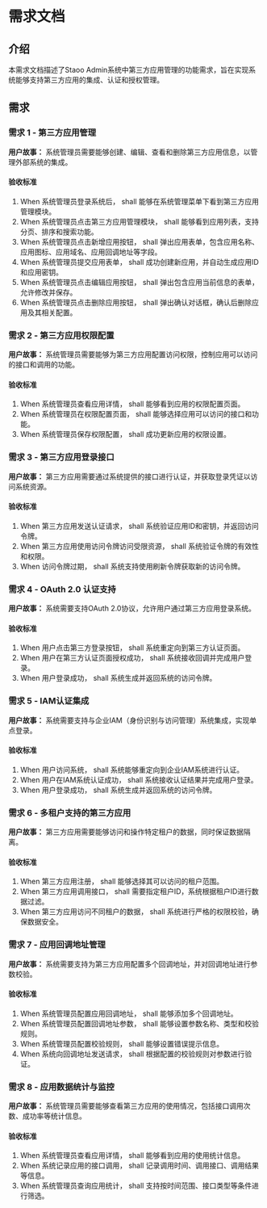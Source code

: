 # 需求文档
## 介绍
本需求文档描述了Staoo Admin系统中第三方应用管理的功能需求，旨在实现系统能够支持第三方应用的集成、认证和授权管理。

## 需求
### 需求 1 - 第三方应用管理
**用户故事：** 系统管理员需要能够创建、编辑、查看和删除第三方应用信息，以管理外部系统的集成。

#### 验收标准
1. When 系统管理员登录系统后， shall 能够在系统管理菜单下看到第三方应用管理模块。
2. When 系统管理员点击第三方应用管理模块， shall 能够看到应用列表，支持分页、排序和搜索功能。
3. When 系统管理员点击新增应用按钮， shall 弹出应用表单，包含应用名称、应用图标、应用域名、应用回调地址等字段。
4. When 系统管理员提交应用表单， shall 成功创建新应用，并自动生成应用ID和应用密钥。
5. When 系统管理员点击编辑应用按钮， shall 弹出包含应用当前信息的表单，允许修改并保存。
6. When 系统管理员点击删除应用按钮， shall 弹出确认对话框，确认后删除应用及其相关配置。

### 需求 2 - 第三方应用权限配置
**用户故事：** 系统管理员需要能够为第三方应用配置访问权限，控制应用可以访问的接口和调用的功能。

#### 验收标准
1. When 系统管理员查看应用详情， shall 能够看到应用的权限配置页面。
2. When 系统管理员在权限配置页面， shall 能够选择应用可以访问的接口和功能。
3. When 系统管理员保存权限配置， shall 成功更新应用的权限设置。

### 需求 3 - 第三方应用登录接口
**用户故事：** 第三方应用需要通过系统提供的接口进行认证，并获取登录凭证以访问系统资源。

#### 验收标准
1. When 第三方应用发送认证请求， shall 系统验证应用ID和密钥，并返回访问令牌。
2. When 第三方应用使用访问令牌访问受限资源， shall 系统验证令牌的有效性和权限。
3. When 访问令牌过期， shall 系统支持使用刷新令牌获取新的访问令牌。

### 需求 4 - OAuth 2.0 认证支持
**用户故事：** 系统需要支持OAuth 2.0协议，允许用户通过第三方应用登录系统。

#### 验收标准
1. When 用户点击第三方登录按钮， shall 系统重定向到第三方认证页面。
2. When 用户在第三方认证页面授权成功， shall 系统接收回调并完成用户登录。
3. When 用户登录成功， shall 系统生成并返回系统的访问令牌。

### 需求 5 - IAM认证集成
**用户故事：** 系统需要支持与企业IAM（身份识别与访问管理）系统集成，实现单点登录。

#### 验收标准
1. When 用户访问系统， shall 系统能够重定向到企业IAM系统进行认证。
2. When 用户在IAM系统认证成功， shall 系统接收认证结果并完成用户登录。
3. When 用户登录成功， shall 系统生成并返回系统的访问令牌。

### 需求 6 - 多租户支持的第三方应用
**用户故事：** 第三方应用需要能够访问和操作特定租户的数据，同时保证数据隔离。

#### 验收标准
1. When 第三方应用注册， shall 能够选择其可以访问的租户范围。
2. When 第三方应用调用接口， shall 需要指定租户ID，系统根据租户ID进行数据过滤。
3. When 第三方应用访问不同租户的数据， shall 系统进行严格的权限校验，确保数据安全。

### 需求 7 - 应用回调地址管理
**用户故事：** 系统需要支持为第三方应用配置多个回调地址，并对回调地址进行参数校验。

#### 验收标准
1. When 系统管理员配置应用回调地址， shall 能够添加多个回调地址。
2. When 系统管理员配置回调地址参数， shall 能够设置参数名称、类型和校验规则。
3. When 系统管理员配置校验规则， shall 能够设置错误提示信息。
4. When 系统向回调地址发送请求， shall 根据配置的校验规则对参数进行验证。

### 需求 8 - 应用数据统计与监控
**用户故事：** 系统管理员需要能够查看第三方应用的使用情况，包括接口调用次数、成功率等统计信息。

#### 验收标准
1. When 系统管理员查看应用详情， shall 能够看到应用的使用统计信息。
2. When 系统记录应用的接口调用， shall 记录调用时间、调用接口、调用结果等信息。
3. When 系统管理员查询应用统计， shall 支持按时间范围、接口类型等条件进行筛选。